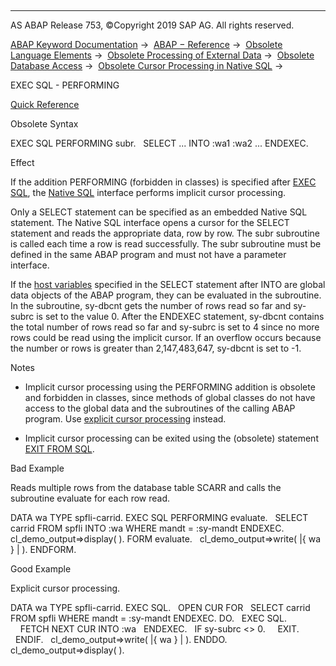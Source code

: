   

* * *

AS ABAP Release 753, ©Copyright 2019 SAP AG. All rights reserved.

[ABAP Keyword Documentation](javascript:call_link\('abenabap.htm'\)) →  [ABAP − Reference](javascript:call_link\('abenabap_reference.htm'\)) →  [Obsolete Language Elements](javascript:call_link\('abenabap_obsolete.htm'\)) →  [Obsolete Processing of External Data](javascript:call_link\('abendata_storage_obsolete.htm'\)) →  [Obsolete Database Access](javascript:call_link\('abendatabase_access_obsolete.htm'\)) →  [Obsolete Cursor Processing in Native SQL](javascript:call_link\('abenexec_sql_cursor_implicit.htm'\)) → 

EXEC SQL - PERFORMING

[Quick Reference](javascript:call_link\('abapexec_sql_shortref.htm'\))

Obsolete Syntax

EXEC SQL PERFORMING subr.
  SELECT ... INTO :wa1 :wa2 ...
ENDEXEC.

Effect

If the addition PERFORMING (forbidden in classes) is specified after [EXEC SQL](javascript:call_link\('abapexec.htm'\)), the [Native SQL](javascript:call_link\('abennative_sql_glosry.htm'\) "Glossary Entry") interface performs implicit cursor processing.

Only a SELECT statement can be specified as an embedded Native SQL statement. The Native SQL interface opens a cursor for the SELECT statement and reads the appropriate data, row by row. The subr subroutine is called each time a row is read successfully. The subr subroutine must be defined in the same ABAP program and must not have a parameter interface.

If the [host variables](javascript:call_link\('abapexec_host.htm'\)) specified in the SELECT statement after INTO are global data objects of the ABAP program, they can be evaluated in the subroutine. In the subroutine, sy-dbcnt gets the number of rows read so far and sy-subrc is set to the value 0. After the ENDEXEC statement, sy-dbcnt contains the total number of rows read so far and sy-subrc is set to 4 since no more rows could be read using the implicit cursor. If an overflow occurs because the number or rows is greater than 2,147,483,647, sy-dbcnt is set to -1.

Notes

-   Implicit cursor processing using the PERFORMING addition is obsolete and forbidden in classes, since methods of global classes do not have access to the global data and the subroutines of the calling ABAP program. Use [explicit cursor processing](javascript:call_link\('abapexec_cursor.htm'\)) instead.
    
-   Implicit cursor processing can be exited using the (obsolete) statement [EXIT FROM SQL](javascript:call_link\('abapexit_sql.htm'\)).
    

Bad Example

Reads multiple rows from the database table SCARR and calls the subroutine evaluate for each row read.

DATA wa TYPE spfli-carrid.
EXEC SQL PERFORMING evaluate.
  SELECT carrid FROM spfli INTO :wa WHERE mandt = :sy-mandt
ENDEXEC.
cl\_demo\_output=>display( ).
FORM evaluate.
  cl\_demo\_output=>write( |{ wa } | ).
ENDFORM.

Good Example

Explicit cursor processing.

DATA wa TYPE spfli-carrid.
EXEC SQL.
  OPEN CUR FOR
  SELECT carrid FROM spfli WHERE mandt = :sy-mandt
ENDEXEC.
DO.
  EXEC SQL.
    FETCH NEXT CUR INTO :wa
  ENDEXEC.
  IF sy-subrc <> 0.
    EXIT.
  ENDIF.
  cl\_demo\_output=>write( |{ wa } | ).
ENDDO.
cl\_demo\_output=>display( ).